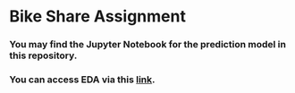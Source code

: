# Bike Share Assignment

### You may find the Jupyter Notebook for the prediction model in this repository.
### You can access EDA via this [link](https://tanerceyhanli.github.io/Bike-Share-Assignment).

